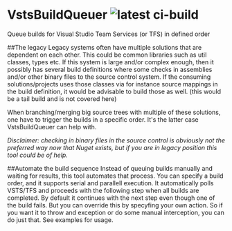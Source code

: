 # VstsBuildQueuer  ![latest ci-build](https://bremnes.visualstudio.com/_apis/public/build/definitions/6558d582-1da3-4ed0-83e0-6375cef1afac/11/badge)
Queue builds for Visual Studio Team Services (or TFS) in defined order

##The legacy
Legacy systems often have multiple solutions that are dependent on each other. This could be common libraries such as util classes, types etc. If this system is large and/or complex enough, then it possibly has several build definitions where some checks in assemblies and/or other binary files to the source control system. If the consuming solutions/projects uses those classes via for instance source mappings in the build definition, it would be advisable to build those as well. (this would be a tail build and is not covered here)

When branching/merging big source trees with multiple of these solutions, one have to trigger the builds in a specific order. It's the latter case VstsBuildQueuer can help with.

*Disclaimer: checking in binary files in the source control is obviously not the preferred way now that Nuget exists, but if you are in legacy position this tool could be of help.*

##Automate the build sequence
Instead of queuing builds manually and waiting for results, this tool automates that process. You can specify a build order, and it supports serial and parallell execution. It automatically polls VSTS/TFS and proceeds with the following step when all builds are completed. By default it continues with the next step even though one of the build fails. But you can override this by specyfing your own action. So if you want it to throw and exception or do some manual interception, you can do just that. See examples for usage.